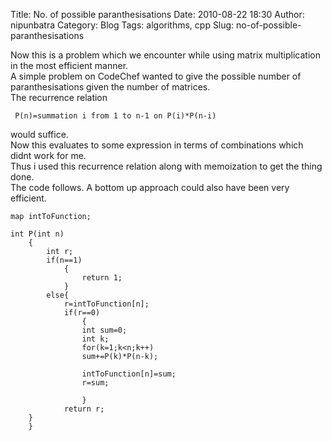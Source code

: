 Title: No. of possible paranthesisations
Date: 2010-08-22 18:30
Author: nipunbatra
Category: Blog
Tags: algorithms, cpp
Slug: no-of-possible-paranthesisations

Now this is a problem which we encounter while using matrix
multiplication in the most efficient manner.  
A simple problem on CodeChef wanted to give the possible number of
paranthesisations given the number of matrices.  
The recurrence relation

     P(n)=summation i from 1 to n-1 on P(i)*P(n-i)

would suffice.  
Now this evaluates to some expression in terms of combinations which
didnt work for me.  
Thus i used this recurrence relation along with memoization to get the
thing done.  
The code follows. A bottom up approach could also have been very
efficient.

    map intToFunction;

    int P(int n)
        {
            int r;
            if(n==1)
                {
                    return 1;
                }
            else{
                r=intToFunction[n];
                if(r==0)
                    {
                    int sum=0;
                    int k;
                    for(k=1;k<n;k++)
                    sum+=P(k)*P(n-k);

                    intToFunction[n]=sum;
                    r=sum;

                    }
                return r;
        }
        }
